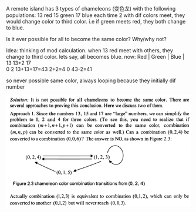 A remote island has 3 types of chameleons (变色龙) with the following populations:
13 red
15 green
17 blue
each time 2 with dif colors meet, they would change color to third color.
i.e if green meets red, they both change to blue.

Is it ever possible for all to become the same color? Why/why not?

Idea:
thinking of mod calculation.
when 13 red meet with others, they change to third color.
lets say, all becomes blue. now:
Red  |  Green |  Blue  |
13      13+2    17      
0       2       13+13+17=43
2+2=4   0       43-2=41

so never possible same color, always looping because they initially dif number    

![alt text](chameleon_color_1.PNG "Solution")
